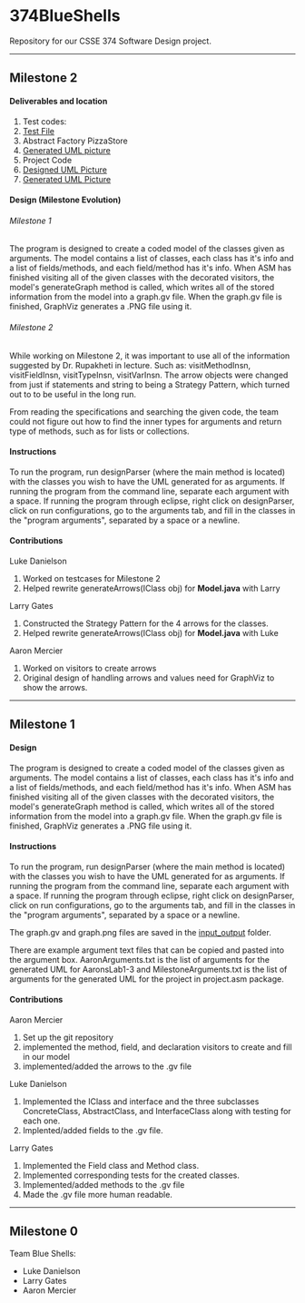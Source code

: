 # 374BlueShells
Repository for our CSSE 374 Software Design project. 

------------------------------------------------------------

## Milestone 2

#### Deliverables and location

1. Test codes:
  1. [Test File](https://github.com/Mercieral/374BlueShells/blob/master/BlueShells374/test/problem/blueshells/testing/Milestone2Testing.java "JUnit Test Code") 
2. Abstract Factory PizzaStore
  1. [Generated UML picture](https://github.com/Mercieral/374BlueShells/tree/master/BlueShells374/input_output "Picture from master branch") 
3. Project Code
  1. [Designed UML Picture](https://github.com/Mercieral/374BlueShells/tree/master/BlueShells374/input_output "Picture from master branch") 
  2. [Generated UML Picture](https://github.com/Mercieral/374BlueShells/tree/master/BlueShells374/input_output "Picture from master branch") 

#### Design (Milestone Evolution)

###### Milestone 1

The program is designed to create a coded model of the classes given as arguments.
The model contains a list of classes, each class has it's info and a list of 
fields/methods, and each field/method has it's info. When ASM has finished visiting
all of the given classes with the decorated visitors, the model's generateGraph 
method is called, which writes all of the stored information from the model into
a graph.gv file. When the graph.gv file is finished, GraphViz generates a .PNG 
file using it.

###### Milestone 2

While working on Milestone 2, it was important to use all of the information suggested by Dr. Rupakheti in lecture. Such as: visitMethodInsn, visitFieldInsn, visitTypeInsn, visitVarInsn. The arrow objects were changed from just if statements and string to being a Strategy Pattern, which turned out to to be useful in the long run. 

From reading the specifications and searching the given code, the team could not figure out how to find the inner types for arguments and return type of methods, such as for lists or collections.

#### Instructions

To run the program, run designParser (where the main method is located) with the 
classes you wish to have the UML generated for as arguments. If running the program 
from the command line, separate each argument with a space. If running the program 
through eclipse, right click on designParser, click on run configurations, go to the 
arguments tab, and fill in the classes in the "program arguments", separated by a 
space or a newline.

#### Contributions

Luke Danielson

1. Worked on testcases for Milestone 2
2. Helped rewrite generateArrows(IClass obj) for **Model.java** with Larry

Larry Gates

1. Constructed the Strategy Pattern for the 4 arrows for the classes.
2. Helped rewrite generateArrows(IClass obj) for **Model.java** with Luke

Aaron Mercier

1. Worked on visitors to create arrows
2. Original design of handling arrows and values need for GraphViz to show the arrows.

------------------------------------------------------------

## Milestone 1

#### Design

The program is designed to create a coded model of the classes given as arguments.
The model contains a list of classes, each class has it's info and a list of 
fields/methods, and each field/method has it's info. When ASM has finished visiting
all of the given classes with the decorated visitors, the model's generateGraph 
method is called, which writes all of the stored information from the model into
a graph.gv file. When the graph.gv file is finished, GraphViz generates a .PNG 
file using it.

#### Instructions

To run the program, run designParser (where the main method is located) with the 
classes you wish to have the UML generated for as arguments. If running the program 
from the command line, separate each argument with a space. If running the program 
through eclipse, right click on designParser, click on run configurations, go to the 
arguments tab, and fill in the classes in the "program arguments", separated by a 
space or a newline.

The graph.gv and graph.png files are saved in the [input_output](https://github.com/Mercieral/374BlueShells/tree/master/BlueShells374/input_output "input_output for master branch")  folder.

There are example argument text files that can be copied and pasted into the argument
box. AaronArguments.txt is the list of arguments for the generated UML for AaronsLab1-3 and MilestoneArguments.txt
is the list of arguments for the generated UML for the project in project.asm package.

#### Contributions

Aaron Mercier 

1. Set up the git repository
2. implemented the method, field, and declaration visitors to create and fill in our model
3. implemented/added the arrows to the .gv file

Luke Danielson

1. Implemented the IClass and interface and the three subclasses ConcreteClass, AbstractClass, and InterfaceClass along with testing for each one. 
2. Implented/added fields to the .gv file. 

Larry Gates

1. Implemented the Field class and Method class.
2. Implemented corresponding tests for the created classes.
3. Implemented/added methods to the .gv file
4. Made the .gv file more human readable. 


------------------------------------------------------------


## Milestone 0 

Team Blue Shells:
* Luke Danielson
* Larry Gates
* Aaron Mercier
